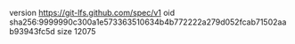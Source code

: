version https://git-lfs.github.com/spec/v1
oid sha256:9999990c300a1e573363510634b4b772222a279d052fcab71502aab93943fc5d
size 12075
